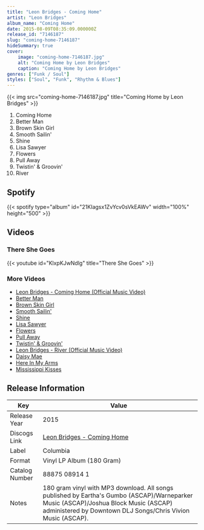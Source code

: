 ```yaml
---
title: "Leon Bridges - Coming Home"
artist: "Leon Bridges"
album_name: "Coming Home"
date: 2015-08-09T08:35:09.000000Z
release_id: "7146187"
slug: "coming-home-7146187"
hideSummary: true
cover:
    image: "coming-home-7146187.jpg"
    alt: "Coming Home by Leon Bridges"
    caption: "Coming Home by Leon Bridges"
genres: ["Funk / Soul"]
styles: ["Soul", "Funk", "Rhythm & Blues"]
---
```


{{< img src="coming-home-7146187.jpg" title="Coming Home by Leon Bridges" >}}

<!-- section break -->

1. Coming Home
2. Better Man
3. Brown Skin Girl
4. Smooth Sailin'
5. Shine
6. Lisa Sawyer
7. Flowers
8. Pull Away
9. Twistin' & Groovin'
10. River

<!-- section break -->


## Spotify
{{< spotify type="album" id="21KIagsx1ZvYcv0sVkEAWv" width="100%" height="500" >}}



## Videos
### There She Goes
{{< youtube id="KlxpKJwNdlg" title="There She Goes" >}}<br>

### More Videos

- [Leon Bridges - Coming Home (Official Music Video)](https://www.youtube.com/watch?v=MTrKkqE9p1o)
- [Better Man](https://www.youtube.com/watch?v=E6TCadcFPNE)
- [Brown Skin Girl](https://www.youtube.com/watch?v=wk2duLxAmFE)
- [Smooth Sailin'](https://www.youtube.com/watch?v=jhiK0uXA-QE)
- [Shine](https://www.youtube.com/watch?v=L1rJNNivdlI)
- [Lisa Sawyer](https://www.youtube.com/watch?v=PtlXWd99cYo)
- [Flowers](https://www.youtube.com/watch?v=RgVseMnDXSE)
- [Pull Away](https://www.youtube.com/watch?v=NhmQ_kOsSBc)
- [Twistin' & Groovin'](https://www.youtube.com/watch?v=sjNcVcv8ax0)
- [Leon Bridges - River (Official Music Video)](https://www.youtube.com/watch?v=0Hegd4xNfRo)
- [Daisy Mae](https://www.youtube.com/watch?v=EoJJcvc7J4c)
- [Here In My Arms](https://www.youtube.com/watch?v=qmoLKDAMKJM)
- [Mississippi Kisses](https://www.youtube.com/watch?v=SV3d1U6gEK4)


## Release Information
|  Key           | Value                                                |
| ---------------| ---------------------------------------------------- |
| Release Year   | 2015                                   |
| Discogs Link   | [Leon Bridges - Coming Home](https://www.discogs.com/release/7146187-Leon-Bridges-Coming-Home) |
| Label          | Columbia |
| Format         | Vinyl LP Album (180 Gram) |
| Catalog Number | 88875 08914 1 |
| Notes | 180 gram vinyl with MP3 download.    All songs published by Eartha's Gumbo (ASCAP)/Warneparker Music (ASCAP)/Joshua Block Music (ASCAP) administered by Downtown DLJ Songs/Chris Vivion Music (ASCAP). |